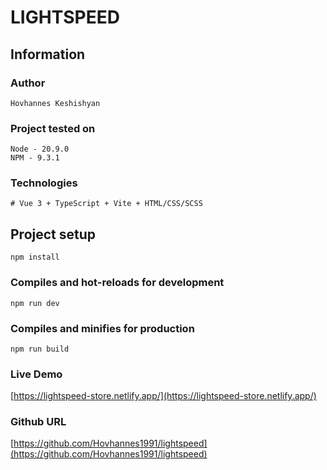 # LIGHTSPEED

## Information

### Author

```
Hovhannes Keshishyan
```

### Project tested on

```
Node - 20.9.0
NPM - 9.3.1
```

### Technologies

```
# Vue 3 + TypeScript + Vite + HTML/CSS/SCSS
```

## Project setup

```
npm install
```

### Compiles and hot-reloads for development

```
npm run dev
```

### Compiles and minifies for production

```
npm run build
```

### Live Demo

[https://lightspeed-store.netlify.app/](https://lightspeed-store.netlify.app/)


### Github URL

[https://github.com/Hovhannes1991/lightspeed](https://github.com/Hovhannes1991/lightspeed)
